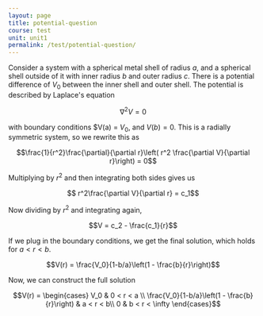 ```yaml
---
layout: page
title: potential-question
course: test
unit: unit1
permalink: /test/potential-question/
---
```


Consider a system with a spherical metal shell of radius $a$, and a spherical shell outside of it with inner radius $b$ and outer radius $c$. There is a potential difference of $V_0$ between the inner shell and outer shell. The potential is described by Laplace's equation

$$\nabla^2 V = 0$$

with boundary conditions $V(a) = $V_0$, and $V(b) = 0$. This is a radially symmetric system, so we rewrite this as 

$$\frac{1}{r^2}\frac{\partial}{\partial r}\left( r^2 \frac{\partial V}{\partial r}\right) = 0$$

Multiplying by $r^2$ and then integrating both sides gives us 

$$ r^2\frac{\partial V}{\partial r} = c_1$$

Now dividing by $r^2$ and integrating again, 

$$V = c_2 - \frac{c_1}{r}$$

If we plug in the boundary conditions, we get the final solution, which holds for $a < r < b$.

$$V(r) = \frac{V_0}{1-b/a}\left(1 - \frac{b}{r}\right)$$

Now, we can construct the full solution

$$V(r) = \begin{cases}
V_0 & 0 < r < a \\
\frac{V_0}{1-b/a}\left(1 - \frac{b}{r}\right) & a < r < b\\
0 & b < r < \infty
\end{cases}$$



